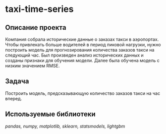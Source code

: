 # taxi-time-series

## Описание проекта

Компания собрала исторические данные о заказах такси в аэропортах.
Чтобы привлекать больше водителей в период пиковой нагрузки, нужно построить модель для прогнозирования количества заказов такси на следующий час.
Был произведен анализ исторических данных и созданы признаки для обучения модели. Далее была обучена модель с низким значением RMSE.

## Задача

Построить модель, предсказывающую количество заказов такси на час вперед.

## Используемые библиотеки

*pandas, numpy, matplotlib, sklearn, statsmodels, lightgbm*
